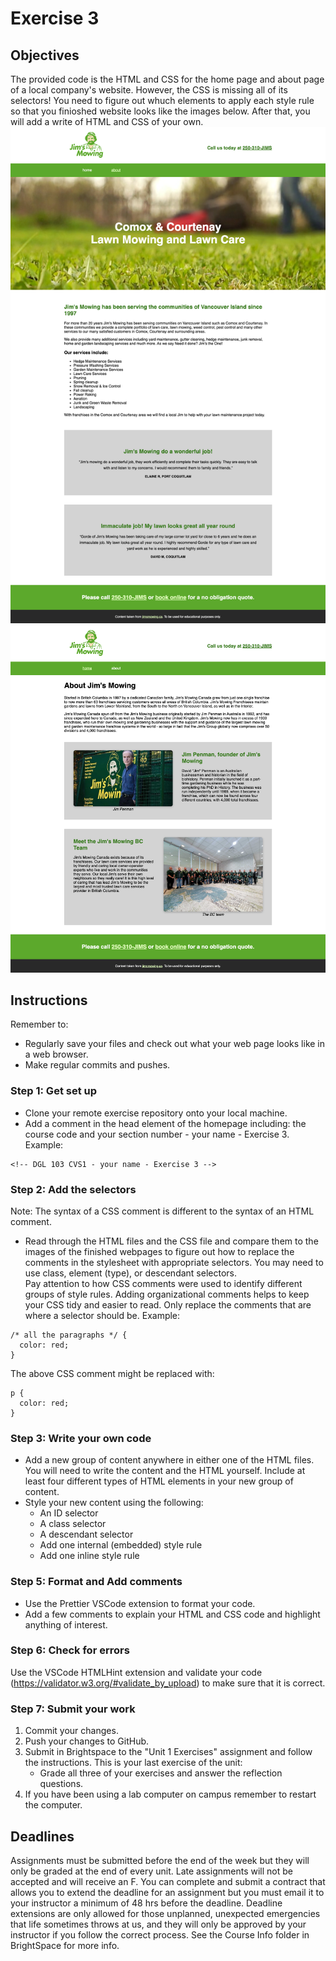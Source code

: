 # Exercise 3

## Objectives
The provided code is the HTML and CSS for the home page and about page of a local company's website. However, the CSS is missing all of its selectors! You need to figure out whuch elements to apply each style rule so that you finioshed website looks like the images below. After that, you will add a write of HTML and CSS of your own.
![Image of homepage](images/finished-homepage.png)
![Image of homepage](images/finished-about.png)

## Instructions
Remember to:
* Regularly save your files and check out what your web page looks like in a web browser.
* Make regular commits and pushes.
### Step 1: Get set up
* Clone your remote exercise repository onto your local machine.
* Add a comment in the head element of the homepage including: the course code and your section number - your name - Exercise 3. Example:
```
<!-- DGL 103 CVS1 - your name - Exercise 3 -->
```
### Step 2: Add the selectors
Note: The syntax of a CSS comment is different to the syntax of an HTML comment.
* Read through the HTML files and the CSS file and compare them to the images of the finished webpages to figure out how to replace the comments in the stylesheet with appropriate selectors. You may need to use class, element (type), or descendant selectors.<br>
Pay attention to how CSS comments were used to identify different groups of style rules. Adding organizational comments helps to keep your CSS tidy and easier to read. Only replace the comments that are where a selector should be. Example: 
```
/* all the paragraphs */ {
  color: red;
}
```
The above CSS comment might be replaced with:
```
p {
  color: red;
}
```
### Step 3: Write your own code
* Add a new group of content anywhere in either one of the HTML files. You will need to write the content and the HTML yourself. Include at least four different types of HTML elements in your new group of content.
* Style your new content using the following:
    * An ID selector
    * A class selector
    * A descendant selector
    * Add one internal (embedded) style rule
    * Add one inline style rule

### Step 5: Format and Add comments 
* Use the Prettier VSCode extension to format your code.
* Add a few comments to explain your HTML and CSS code and highlight anything of interest.

### Step 6: Check for errors
Use the VSCode HTMLHint extension and validate your code (https://validator.w3.org/#validate_by_upload) to make sure that it is correct.

### Step 7: Submit your work
1. Commit your changes.
2. Push your changes to GitHub. 
3. Submit in Brightspace to the "Unit 1 Exercises" assignment and follow the instructions. This is your last exercise of the unit:
    * Grade all three of your exercises and answer the reflection questions.
4. If you have been using a lab computer on campus remember to restart the computer.

## Deadlines
Assignments must be submitted before the end of the week but they will only be graded at the end of every unit. Late assignments will not be accepted and will receive an F. You can complete and submit a contract that allows you to extend the deadline for an assignment but you must email it to your instructor a minimum of 48 hrs before the deadline. Deadline extensions are only allowed for those unplanned, unexpected emergencies that life sometimes throws at us, and they will only be approved by your instructor if you follow the correct process. See the Course Info folder in BrightSpace for more info.
